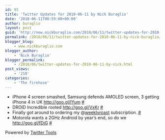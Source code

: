 ```yaml
---
id: 93
title: 'Twitter Updates for 2010-06-11 by Nick Buraglio'
date: '2010-06-11T00:59:00+00:00'
author: buraglio
layout: post
guid: 'http://new.nickburaglio.com/2010/06/11/twitter-updates-for-2010-06-11-by-nick-buraglio/'
permalink: /2010/06/11/twitter-updates-for-2010-06-11-by-nick-buraglio/
blogger_blog:
    - www.nickburaglio.com
blogger_author:
    - 'Nick Buraglio'
blogger_permalink:
    - /2010/06/twitter-updates-for-2010-06-11-by-nick.html
post_views:
    - '210'
categories:
    - 'The firehose'
---
```


- iPhone 4 screen smashed, Samsung defends AMOLED screen, 3 getting iPhone 4 in UK <http://goo.gl/IYum> [\#](http://twitter.com/buraglio/statuses/15847041167)
- DROID Incredible rooted <http://goo.gl/VxKr> [\#](http://twitter.com/buraglio/statuses/15847192204)
- Finally got around to ordering my @[weeklyroast](http://twitter.com/weeklyroast) subscription. [\#](http://twitter.com/buraglio/statuses/15871322681)
- Motorola wants a 2GHz Android by year’s end, so do we <http://goo.gl/fDjG> [\#](http://twitter.com/buraglio/statuses/15878569485)

Powered by [Twitter Tools](http://alexking.org/projects/wordpress)